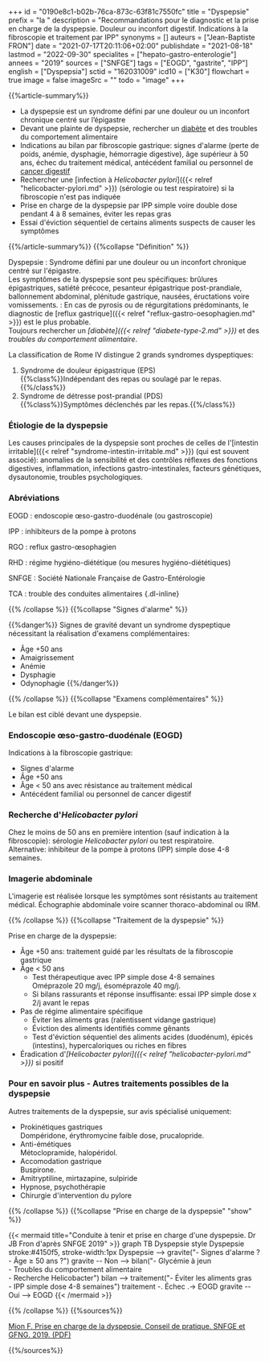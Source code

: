 +++
id = "0190e8c1-b02b-76ca-873c-63f81c7550fc"
title = "Dyspepsie"
prefix = "la "
description = "Recommandations pour le diagnostic et la prise en charge de la dyspepsie. Douleur ou inconfort digestif. Indications à la fibroscopie et traitement par IPP"
synonyms = []
auteurs = ["Jean-Baptiste FRON"]
date = "2021-07-17T20:11:06+02:00"
publishdate = "2021-08-18"
lastmod = "2022-09-30"
specialites = ["hepato-gastro-enterologie"]
annees = "2019"
sources = ["SNFGE"]
tags = ["EOGD", "gastrite", "IPP"]
english = ["Dyspepsia"]
sctid = "162031009"
icd10 = ["K30"]
flowchart = true
image = false
imageSrc = ""
todo = "image"
+++

{{%article-summary%}}

- La dyspepsie est un syndrome défini par une douleur ou un inconfort chronique centré sur l’épigastre
- Devant une plainte de dyspepsie, rechercher un [diabète](/tags/diabete/) et des troubles du comportement alimentaire
- Indications au bilan par fibroscopie gastrique: signes d'alarme (perte de poids, anémie, dysphagie, hémorragie digestive), âge supérieur à 50 ans, échec du traitement médical, antécédent familial ou personnel de [cancer digestif](/tags/cancer/)
- Rechercher une [infection à *Helicobacter pylori*]({{< relref "helicobacter-pylori.md" >}}) (sérologie ou test respiratoire) si la fibroscopie n'est pas indiquée
- Prise en charge de la dyspepsie par IPP simple voire double dose pendant 4 à 8 semaines, éviter les repas gras
- Essai d'éviction séquentiel de certains aliments suspects de causer les symptômes

{{%/article-summary%}}
{{%collapse "Définition" %}}

Dyspepsie
: Syndrome défini par une douleur ou un inconfort chronique centré sur l'épigastre.  
Les symptômes de la dyspepsie sont peu spécifiques: brûlures épigastriques, satiété précoce, pesanteur épigastrique post-prandiale, ballonnement abdominal, plénitude gastrique, nausées, éructations voire vomissements.
: En cas de pyrosis ou de régurgitations prédominants, le diagnostic de [reflux gastrique]({{< relref "reflux-gastro-oesophagien.md" >}}) est le plus probable.  
Toujours rechercher un *[diabète]({{< relref "diabete-type-2.md" >}})* et des *troubles du comportement alimentaire*.

La classification de Rome IV distingue 2 grands syndromes dyspeptiques:

1. Syndrome de douleur épigastrique (EPS)  
{{%class%}}Indépendant des repas ou soulagé par le repas.{{%/class%}}
1. Syndrome de détresse post-prandial (PDS)  
{{%class%}}Symptômes déclenchés par les repas.{{%/class%}}

### Étiologie de la dyspepsie

Les causes principales de la dyspepsie sont proches de celles de l'[intestin irritable]({{< relref "syndrome-intestin-irritable.md" >}}) (qui est souvent associé): anomalies de la sensibilité et des contrôles réflexes des fonctions digestives, inflammation, infections gastro-intestinales, facteurs génétiques, dysautonomie, troubles psychologiques.

### Abréviations

EOGD
: endoscopie œso-gastro-duodénale (ou gastroscopie)

IPP
: inhibiteurs de la pompe à protons

RGO
: reflux gastro-œsophagien

RHD
: régime hygiéno-diététique (ou mesures hygiéno-diététiques)

SNFGE
: Société Nationale Française de Gastro-Entérologie

TCA
: trouble des conduites alimentaires
{.dl-inline}

{{% /collapse %}}
{{%collapse "Signes d'alarme" %}}

{{%danger%}}
Signes de gravité devant un syndrome dyspeptique nécessitant la réalisation d'examens complémentaires:

- Âge +50 ans
- Amaigrissement
- Anémie
- Dysphagie
- Odynophagie
{{%/danger%}}

{{% /collapse %}}
{{%collapse "Examens complémentaires" %}}

Le bilan est ciblé devant une dyspepsie.

### Endoscopie œso-gastro-duodénale (EOGD)

Indications à la fibroscopie gastrique:

- Signes d'alarme
- Âge +50 ans
- Âge < 50 ans avec résistance au traitement médical
- Antécédent familial ou personnel de cancer digestif

### Recherche d'*Helicobacter pylori*

Chez le moins de 50 ans en première intention (sauf indication à la fibroscopie): sérologie *Helicobacter pylori* ou test respiratoire.  
Alternative: inhibiteur de la pompe à protons (IPP) simple dose 4-8 semaines.

### Imagerie abdominale

L'imagerie est réalisée lorsque les symptômes sont résistants au traitement médical.
Échographie abdominale voire scanner thoraco-abdominal ou IRM.

{{% /collapse %}}
{{%collapse "Traitement de la dyspepsie" %}}

Prise en charge de la dyspepsie:

- Âge +50 ans: traitement guidé par les résultats de la fibroscopie gastrique
- Âge < 50 ans
  - Test thérapeutique avec IPP simple dose 4-8 semaines  
    Oméprazole 20 mg/j, ésoméprazole 40 mg/j.
  - Si bilans rassurants et réponse insuffisante: essai IPP simple dose x 2/j avant le repas
- Pas de régime alimentaire spécifique
  - Éviter les aliments gras (ralentissent vidange gastrique)
  - Éviction des aliments identifiés comme gênants
  - Test d'éviction séquentiel des aliments acides (duodénum), épicés (intestins), hypercaloriques ou riches en fibres
- Éradication d'*[Helicobacter pylori]({{< relref "helicobacter-pylori.md" >}})* si positif

### Pour en savoir plus - Autres traitements possibles de la dyspepsie

Autres traitements de la dyspepsie, sur avis spécialisé uniquement:

- Prokinétiques gastriques  
  Dompéridone, érythromycine faible dose, prucalopride.
- Anti-émétiques  
  Métoclopramide, halopéridol.
- Accomodation gastrique  
  Buspirone.
- Amitryptiline, mirtazapine, sulpiride
- Hypnose, psychothérapie
- Chirurgie d'intervention du pylore

{{% /collapse %}}
{{%collapse "Prise en charge de la dyspepsie" "show" %}}

{{< mermaid title="Conduite à tenir et prise en charge d'une dyspepsie. Dr JB Fron d'après SNFGE 2019" >}}
graph TB
  Dyspepsie
  style Dyspepsie stroke:#4150f5, stroke-width:1px
    Dyspepsie --> gravite("- Signes d'alarme ?<br>- Âge ≥ 50 ans ?")
      gravite -- Non --> bilan("- Glycémie à jeun<br>- Troubles du comportement alimentaire<br>- Recherche Helicobacter")
        bilan --> traitement("- Éviter les aliments gras<br>- IPP simple dose 4-8 semaines")
          traitement -. Échec .-> EOGD
      gravite -- Oui --> EOGD
{{< /mermaid >}}

{{% /collapse %}}
{{%sources%}}

[Mion F. Prise en charge de la dyspepsie. Conseil de pratique. SNFGE et GFNG. 2019. (PDF)](https://www.snfge.org/sites/www.snfge.org/files/medias/documents/dyspepsie_2019_0.pdf)

{{%/sources%}}
